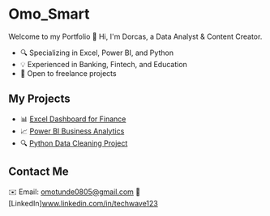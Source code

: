 # Omo_Smart
Welcome to my Portfolio
👋 Hi, I'm Dorcas, a Data Analyst & Content Creator.  
- 🔍 Specializing in Excel, Power BI, and Python  
- 💡 Experienced in Banking, Fintech, and Education  
- 🚀 Open to freelance projects  

## My Projects  
- 📊 [Excel Dashboard for Finance](#)  
- 📈 [Power BI Business Analytics](#)  
- 🔍 [Python Data Cleaning Project](#)  

## Contact Me  
✉️ Email: omotunde0805@gmail.com 
🔗 [LinkedIn]www.linkedin.com/in/techwave123  
